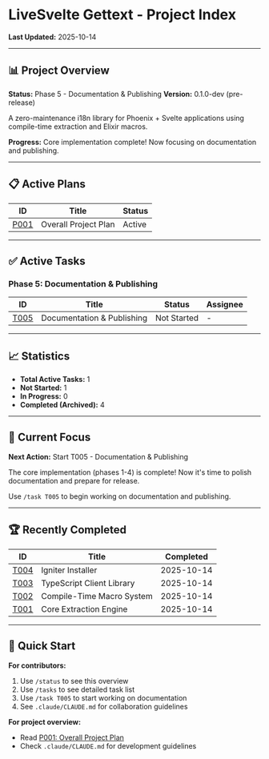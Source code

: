 # LiveSvelte Gettext - Project Index

**Last Updated:** 2025-10-14

---

## 📊 Project Overview

**Status:** Phase 5 - Documentation & Publishing
**Version:** 0.1.0-dev (pre-release)

A zero-maintenance i18n library for Phoenix + Svelte applications using compile-time extraction and Elixir macros.

**Progress:** Core implementation complete! Now focusing on documentation and publishing.

---

## 📋 Active Plans

| ID | Title | Status |
|----|-------|--------|
| [P001](plans/P001-overall-project-plan.md) | Overall Project Plan | Active |

---

## ✅ Active Tasks

### Phase 5: Documentation & Publishing
| ID | Title | Status | Assignee |
|----|-------|--------|----------|
| [T005](tasks/T005-phase-5-documentation-and-publishing.md) | Documentation & Publishing | Not Started | - |

---

## 📈 Statistics

- **Total Active Tasks:** 1
- **Not Started:** 1
- **In Progress:** 0
- **Completed (Archived):** 4

---

## 🎯 Current Focus

**Next Action:** Start T005 - Documentation & Publishing

The core implementation (phases 1-4) is complete! Now it's time to polish documentation and prepare for release.

Use `/task T005` to begin working on documentation and publishing.

---

## 🏆 Recently Completed

| ID | Title | Completed |
|----|-------|-----------|
| [T004](archived/T004-phase-4-igniter-installer.md) | Igniter Installer | 2025-10-14 |
| [T003](archived/T003-phase-3-typescript-client-library.md) | TypeScript Client Library | 2025-10-14 |
| [T002](archived/T002-phase-2-compile-time-macro-system.md) | Compile-Time Macro System | 2025-10-14 |
| [T001](archived/T001-phase-1-core-extraction-engine.md) | Core Extraction Engine | 2025-10-14 |

---

## 🚀 Quick Start

**For contributors:**
1. Use `/status` to see this overview
2. Use `/tasks` to see detailed task list
3. Use `/task T005` to start working on documentation
4. See `.claude/CLAUDE.md` for collaboration guidelines

**For project overview:**
- Read [P001: Overall Project Plan](plans/P001-overall-project-plan.md)
- Check `.claude/CLAUDE.md` for development guidelines
